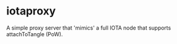 # iotaproxy
A simple proxy server that 'mimics' a full IOTA node that supports attachToTangle (PoW).
